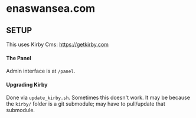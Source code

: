 # enaswansea.com

## SETUP

This uses Kirby Cms: <https://getkirby.com> 

#### The Panel

Admin interface is at `/panel`. 

#### Upgrading Kirby

Done via `update_kirby.sh`. Sometimes this doesn't work. It may be because the `kirby/` folder is a git submodule; may have to pull/update that submodule.

